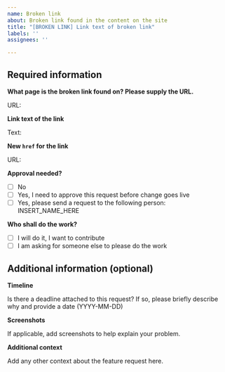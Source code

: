 ```yaml
---
name: Broken link
about: Broken link found in the content on the site
title: "[BROKEN LINK] Link text of broken link"
labels: ''
assignees: ''

---
```


## Required information

**What page is the broken link found on? Please supply the URL.**

URL:

**Link text of the link**

Text:

**New `href` for the link**

URL:

**Approval needed?**

- [ ] No
- [ ] Yes, I need to approve this request before change goes live
- [ ] Yes, please send a request to the following person: INSERT_NAME_HERE

**Who shall do the work?**

- [ ] I will do it, I want to contribute
- [ ] I am asking for someone else to please do the work

## Additional information (optional)

**Timeline**

Is there a deadline attached to this request? If so, please briefly describe why and provide a date (YYYY-MM-DD)

**Screenshots**

If applicable, add screenshots to help explain your problem.

**Additional context**

Add any other context about the feature request here.
